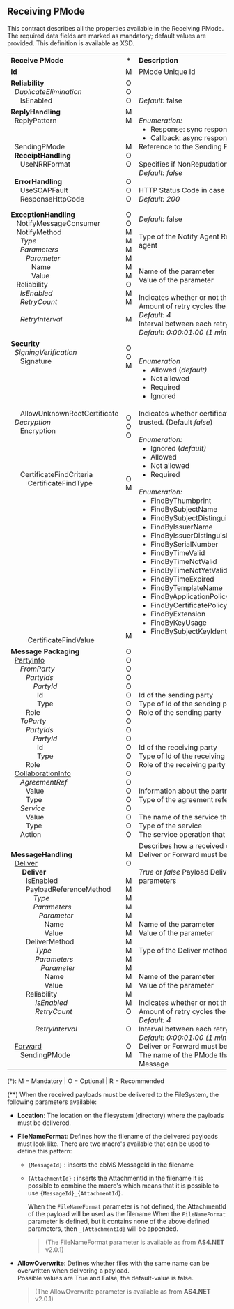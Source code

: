 ## Receiving PMode

This contract describes all the properties available in the Receiving PMode. The required data fields are marked as mandatory; default values are provided. This definition is available as XSD.

<table>
    <tbody>
        <tr>
            <th align="left"><b>Receive PMode</b></th>
            <th align="center">*</th>
            <th align="left"><b>Description</b></th>
        </tr>
        <tr>
            <td><b>Id</b></td>
            <td align="center">M</td>
            <td>PMode Unique Id</td>
        </tr>
        <tr>
            <td>
                <b>Reliability</b><br/>
                &nbsp;&nbsp;<i>DuplicateElimination</i><br/>
                &nbsp;&nbsp;&nbsp;&nbsp;&nbsp;IsEnabled
            </td>
            <td align="center">
                O<br/>
                O<br/>
                O<br/>
            </td>
            <td><br/><br/><i>Default:</i> false</td>
        </tr>
        <tr>
            <td>
                <b>ReplyHandling</b><br/>
                    &nbsp;&nbsp;ReplyPattern<br/><br/><br/>
                    &nbsp;&nbsp;SendingPMode<br/>
                    &nbsp;&nbsp;<b>ReceiptHandling</b><br/>
                    &nbsp;&nbsp;&nbsp;&nbsp;&nbsp;UseNRRFormat<br/><br/>
                    <b>&nbsp;&nbsp;ErrorHandling</b><br/>
                    &nbsp;&nbsp;&nbsp;&nbsp;&nbsp;UseSOAPFault<br/>
                    &nbsp;&nbsp;&nbsp;&nbsp;&nbsp;ResponseHttpCode<br/>
            </td>
            <td align="center">
                M<br/>
                M<br/><br/><br/>
                M<br/>
                O<br/>
                O<br/><br/>
                O<br/>
                O<br/>
                O<br/>
            </td>
            <td>
            <br/>
                <i>Enumeration:</i>
                <ul style="margin:0;">
                    <li>Response: sync response (<i>default</i>)</li>
                    <li>Callback: async response</li>
                </ul>
                Reference to the Sending PMode <br/><br/>
                <div>Specifies if NonRepudationInfo must be included in receipt <i>Default: false</i></div>
                <i>Default: false</i><br/>
                <br/>HTTP Status Code in case of reply = response. <br/><i>Default: 200</i><br/>
            </td>
        </tr>
        <tr>
            <td>
                <b>ExceptionHandling</b><br/>
                &nbsp;&nbsp; NotifyMessageConsumer<br/>
                &nbsp;&nbsp; NotifyMethod <br/>
                &nbsp;&nbsp;&nbsp;&nbsp;&nbsp;<i>Type</i><br/>
                &nbsp;&nbsp;&nbsp;&nbsp;&nbsp;<i>Parameters</i><br/>
                &nbsp;&nbsp;&nbsp;&nbsp;&nbsp;&nbsp;&nbsp;&nbsp;<i>Parameter</i><br/>
                &nbsp;&nbsp;&nbsp;&nbsp;&nbsp;&nbsp;&nbsp;&nbsp;&nbsp;&nbsp;&nbsp;Name<br/>
                &nbsp;&nbsp;&nbsp;&nbsp;&nbsp;&nbsp;&nbsp;&nbsp;&nbsp;&nbsp;&nbsp;Value <br/>
                &nbsp;&nbsp; Reliability <br/>
                &nbsp;&nbsp;&nbsp;&nbsp;&nbsp;<i>IsEnabled</i><br/>
                &nbsp;&nbsp;&nbsp;&nbsp;&nbsp;<i>RetryCount</i><br/><br/>
                &nbsp;&nbsp;&nbsp;&nbsp;&nbsp;<i>RetryInterval</i><br/><br/>
            </td>
            <td align="center">
                O<br/>
                O<br/>
                M<br/>
                M<br/>
                M<br/>
                M<br/>
                M<br/>
                M<br/>
                O<br/>
                M<br/>
                M<br/><br/>
                M<br/><br/>
            </td>
            <td>
                <br/>
                <i>Default:</i> false
                <br/><br/>
                <div style="width:500px;">Type of the Notify Agent Required parameters for the specified agent</div>
                <br/><br/>
                Name of the parameter<br/>
                Value of the parameter<br/><br/>
                Indicates whether or not the Delivery must be retried<br/>
                Amount of retry cycles the Delivery must be retried<br/>
                <i>Default: 4</i><br/>
                Interval between each retry cycle during the Delivery<br/>
                <i>Default: 0:00:01:00 (1 min)</i>
            </td>
        </tr>
        <tr>
            <td>
                <b>Security</b><br/>
                &nbsp;&nbsp;<i>SigningVerification</i><br/>
                &nbsp;&nbsp;&nbsp;&nbsp;&nbsp;Signature<br/><br/><br/><br/><br/><br/>
                &nbsp;&nbsp;&nbsp;&nbsp;&nbsp;AllowUnknownRootCertificate
                &nbsp;&nbsp;<i>Decryption</i><br/>
                &nbsp;&nbsp;&nbsp;&nbsp;&nbsp;Encryption<br/><br/><br/><br/><br/>
                &nbsp;&nbsp;&nbsp;&nbsp;&nbsp;CertificateFindCriteria
                &nbsp;&nbsp;&nbsp;&nbsp;&nbsp;&nbsp;&nbsp;&nbsp;&nbsp;CertificateFindType
                <br/><br/><br/><br/><br/><br/><br/><br/><br/><br/><br/><br/><br/><br/><br/><br/><br/><br/>
                &nbsp;&nbsp;&nbsp;&nbsp;&nbsp;&nbsp;&nbsp;&nbsp;&nbsp;CertificateFindValue
            </td>
            <td align="center">
                O<br/>
                O<br/>
                M<br/>
                <br/><br/><br/><br/><br/>
                O<br/>
                O<br/>
                O<br/>
                <br/><br/><br/><br/>
                O<br/>
                M<br/>
                <br/><br/><br/><br/><br/><br/><br/><br/><br/><br/><br/><br/><br/><br/><br/><br/>
                M<br/>
            </td>
            <td>
                <br/><br/>
                <i>Enumeration</i>
                <ul style="margin:0;">
                    <li>Allowed (<i>default)</i></li>
                    <li>Not allowed</li>
                    <li>Required</li>
                    <li>Ignored</li>
                </ul>
                <br/>
                <div style="width:550px;">Indicates whether certificates with an unknown root authority are trusted. (Default <i>false</i>)</div><br/>               <i>Enumeration:</i>
                <ul style="margin:0;">
                    <li>Ignored (<i>default)</i></li>
                    <li>Allowed</li>
                    <li>Not allowed</li>
                    <li>Required</li>
                </ul>
                <i><br/></i>
                <i>Enumeration:</i>
                <ul style="margin:0;">
                   <li>FindByThumbprint</li>
                   <li>FindBySubjectName</li>
                   <li>FindBySubjectDistinguishedName</li>
                   <li>FindByIssuerName</li>
                   <li>FindByIssuerDistinguishedName</li>
                   <li>FindBySerialNumber</li>
                   <li>FindByTimeValid</li>
                   <li>FindByTimeNotValid</li>
                   <li>FindByTimeNotYetValid</li>
                   <li>FindByTimeExpired</li>
                   <li>FindByTemplateName</li>
                   <li>FindByApplicationPolicy</li>
                   <li>FindByCertificatePolicy</li>
                   <li>FindByExtension</li>
                   <li>FindByKeyUsage</li>
                   <li>FindBySubjectKeyIdentifier</li>
                </ul>
                <br/>
            </td>
        </tr>
        <tr>
            <td>
                <b>Message Packaging</b><br/>
                &nbsp;&nbsp;<u>PartyInfo</u><br/>
                &nbsp;&nbsp;&nbsp;&nbsp;&nbsp;<i>FromParty</i><br/>
                &nbsp;&nbsp;&nbsp;&nbsp;&nbsp;&nbsp;&nbsp;&nbsp;<i>PartyIds</i><br/>
                &nbsp;&nbsp;&nbsp;&nbsp;&nbsp;&nbsp;&nbsp;&nbsp;&nbsp;&nbsp;&nbsp; <i>PartyId</i><br/>
                &nbsp;&nbsp;&nbsp;&nbsp;&nbsp;&nbsp;&nbsp;&nbsp;&nbsp;&nbsp;&nbsp;&nbsp;&nbsp;&nbsp;Id<br/>
                &nbsp;&nbsp;&nbsp;&nbsp;&nbsp;&nbsp;&nbsp;&nbsp;&nbsp;&nbsp;&nbsp;&nbsp;&nbsp;&nbsp;Type<br/>
                &nbsp;&nbsp;&nbsp;&nbsp;&nbsp;&nbsp;&nbsp;&nbsp;Role<br/>
                &nbsp;&nbsp;&nbsp;&nbsp;&nbsp;<i>ToParty</i><br/>
                &nbsp;&nbsp;&nbsp;&nbsp;&nbsp;&nbsp;&nbsp;&nbsp;<i>PartyIds</i><br/>
                &nbsp;&nbsp;&nbsp;&nbsp;&nbsp;&nbsp;&nbsp;&nbsp;&nbsp;&nbsp;&nbsp; <i>PartyId</i><br/>
                &nbsp;&nbsp;&nbsp;&nbsp;&nbsp;&nbsp;&nbsp;&nbsp;&nbsp;&nbsp;&nbsp;&nbsp;&nbsp;&nbsp;Id<br/>
                &nbsp;&nbsp;&nbsp;&nbsp;&nbsp;&nbsp;&nbsp;&nbsp;&nbsp;&nbsp;&nbsp;&nbsp;&nbsp;&nbsp;Type<br/>
                &nbsp;&nbsp;&nbsp;&nbsp;&nbsp;&nbsp;&nbsp;&nbsp;Role<br/>
                &nbsp;&nbsp;<u>CollaborationInfo</u><br/>
                &nbsp;&nbsp;&nbsp;&nbsp;&nbsp;<i>AgreementRef</i><br/>
                &nbsp;&nbsp;&nbsp;&nbsp;&nbsp;&nbsp;&nbsp;&nbsp;Value<br/>
                &nbsp;&nbsp;&nbsp;&nbsp;&nbsp;&nbsp;&nbsp;&nbsp;Type<br/>
                &nbsp;&nbsp;&nbsp;&nbsp;&nbsp;<i>Service</i><br/>
                &nbsp;&nbsp;&nbsp;&nbsp;&nbsp;&nbsp;&nbsp;&nbsp;Value<br/>
                &nbsp;&nbsp;&nbsp;&nbsp;&nbsp;&nbsp;&nbsp;&nbsp;Type<br/>
                &nbsp;&nbsp;&nbsp;&nbsp;&nbsp;Action<br/>
            </td>
            <td align="center">
                O<br/>
                O<br/>
                O<br/>
                O<br/>
                O<br/>
                O<br/>
                O<br/>
                O<br/>
                O<br/>
                O<br/>
                O<br/>
                O<br/>
                O<br/>
                O<br/>
                O<br/>
                O<br/>
                O<br/>
                O<br/>
                O<br/>
                O<br/>
                O<br/>
                O<br/>
            </td>
            <td>
                <br/><br/><br/><br/><br/>
                Id of the sending party<br/>
                Type of Id of the sending party<br/>
                Role of the sending party<br/>
                <br/><br/><br/>
                Id of the receiving party<br/>
                Type of Id of the receiving party<br/>
                Role of the receiving party<br/>
                <br/><br/>
                Information about the partner agreement<br/>
                Type of the agreement reference<br/>
                <br/>
                The name of the service that is consumed<br/>
                Type of the service<br/>
                The service operation that is consumed
            </td>
        </tr>
        <tr>
            <td>
                <b>MessageHandling</b><br/>
                <b><b>&nbsp; </b></b><u>Deliver</u><br/>
                <b>&nbsp;&nbsp;&nbsp;&nbsp;&nbsp; Deliver</b><br/>
                &nbsp;&nbsp;&nbsp;&nbsp;&nbsp;&nbsp;&nbsp;&nbsp;IsEnabled<br/>
                &nbsp;&nbsp;&nbsp;&nbsp;&nbsp;&nbsp;&nbsp;&nbsp;PayloadReferenceMethod<br/>
                &nbsp;&nbsp;&nbsp;&nbsp;&nbsp;&nbsp;&nbsp;&nbsp;&nbsp;&nbsp;&nbsp; <i>Type</i><br/>
                &nbsp;&nbsp;&nbsp;&nbsp;&nbsp;&nbsp;&nbsp;&nbsp;&nbsp;&nbsp;&nbsp; <i>Parameters</i><br/>
                &nbsp;&nbsp;&nbsp;&nbsp;&nbsp;&nbsp;&nbsp;&nbsp;&nbsp;&nbsp;&nbsp;&nbsp;&nbsp;&nbsp; <i>Parameter</i><br/>
                &nbsp;&nbsp;&nbsp;&nbsp;&nbsp;&nbsp;&nbsp;&nbsp;&nbsp;&nbsp;&nbsp;&nbsp;&nbsp;&nbsp;&nbsp;&nbsp;&nbsp; Name<br/>
                &nbsp;&nbsp;&nbsp;&nbsp;&nbsp;&nbsp;&nbsp;&nbsp;&nbsp;&nbsp;&nbsp;&nbsp;&nbsp;&nbsp;&nbsp;&nbsp;&nbsp; Value<br/>
                &nbsp;&nbsp;&nbsp;&nbsp;&nbsp;&nbsp;&nbsp;&nbsp;DeliverMethod<br/>
                &nbsp;&nbsp;&nbsp;&nbsp;&nbsp;&nbsp;&nbsp;&nbsp;&nbsp;&nbsp;&nbsp;&nbsp; <i>Type</i><br/>
                &nbsp;&nbsp;&nbsp;&nbsp;&nbsp;&nbsp;&nbsp;&nbsp;&nbsp;&nbsp;&nbsp;&nbsp; <i>Parameters</i><br/>
                &nbsp;&nbsp;&nbsp;&nbsp;&nbsp;&nbsp;&nbsp;&nbsp;&nbsp;&nbsp;&nbsp;&nbsp;&nbsp;&nbsp;&nbsp; <i>Parameter</i><br/>
                &nbsp;&nbsp;&nbsp;&nbsp;&nbsp;&nbsp;&nbsp;&nbsp;&nbsp;&nbsp;&nbsp;&nbsp;&nbsp;&nbsp;&nbsp;&nbsp;&nbsp; Name<br/>
                &nbsp;&nbsp;&nbsp;&nbsp;&nbsp;&nbsp;&nbsp;&nbsp;&nbsp;&nbsp;&nbsp;&nbsp;&nbsp;&nbsp;&nbsp;&nbsp;&nbsp; Value<br/>
                &nbsp;&nbsp;&nbsp;&nbsp;&nbsp;&nbsp;&nbsp;&nbsp;Reliability<br/>
                &nbsp;&nbsp;&nbsp;&nbsp;&nbsp;&nbsp;&nbsp;&nbsp;&nbsp;&nbsp;&nbsp;&nbsp; <i>IsEnabled</i><br/>
                &nbsp;&nbsp;&nbsp;&nbsp;&nbsp;&nbsp;&nbsp;&nbsp;&nbsp;&nbsp;&nbsp;&nbsp; <i>RetryCount</i><br/><br/>
                &nbsp;&nbsp;&nbsp;&nbsp;&nbsp;&nbsp;&nbsp;&nbsp;&nbsp;&nbsp;&nbsp;&nbsp; <i>RetryInterval</i><br/><br/>
                <span>&nbsp; </span><u>Forward</u><br/>
                <span>&nbsp;&nbsp;&nbsp;&nbsp; SendingPMode</span><br/>
            </td>
            <td align="center">
                M<br/>
                O<br/>
                <br/>
                M<br/>
                M<br/>
                M<br/>
                M<br/>
                M<br/>
                M<br/>
                M<br/>
                M<br/>
                M<br/>
                M<br/>
                M<br/>
                M<br/>
                M<br/>
                M<br/>
                M<br/>
                O<br/><br/>
                O<br/><br/>
                O<br/>
                M<br/>
            </td>
            <td>
                Describes how a received ebMS Message must be handled<br/>
                Deliver or Forward must be specified, not both<br/>
                <i><br/></i>
                <i>True</i> or <i>false</i>
                Payload Deliver method (HTTP, FILE(**)…)
                Required parameters
                <br/><br/><br/><br/><br/>
                Name of the parameter<br/>
                Value of the parameter<br/><br/>
                Type of the Deliver method (HTTP, FILE,..)<br/>
                <br/><br/>
                Name of the parameter<br/>
                Value of the parameter<br/><br/>
                Indicates whether or not the Delivery must be retried<br/>
                Amount of retry cycles the Delivery must be retried<br/>
                <i>Default: 4</i><br/>
                Interval between each retry cycle during the Delivery<br/>
                <i>Default: 0:00:01:00 (1 min)</i><br/>
                Deliver or Forward must be specified, not both<br/>
                The name of the PMode that must be used to forward the received Message
            </td>
        </tr>
    </tbody>
</table>

(\*): M = Mandatory | O = Optional | R = Recommended

(\*\*) When the received payloads must be delivered to the FileSystem, the following parameters available:

* **Location**:
  The location on the filesystem (directory) where the payloads must be delivered.

* **FileNameFormat**:
  Defines how the filename of the delivered payloads must look like. There are two macro's available that can be used to define this pattern:

  * `{MessageId}` : inserts the ebMS MessageId in the filename
  * `{AttachmentId}` : inserts the AttachmentId in the filename
    It is possible to combine the macro's which means that it is possible to use `{MessageId}_{AttachmentId}`.

    When the `FileNameFormat` parameter is not defined, the AttachmentId of the payload will be used as the filename
    When the `FileNameFormat` parameter is defined, but it contains none of the above defined parameters, then `_{AttachmentId}` will be appended.

    > (The FileNameFormat parameter is available as from <b>AS4.NET</b> v2.0.1)

* **AllowOverwrite**:
  Defines whether files with the same name can be overwritten when delivering a payload.  
  Possible values are True and False, the default-value is false.

  > (The AllowOverwrite parameter is available as from <b>AS4.NET</b> v2.0.1)
